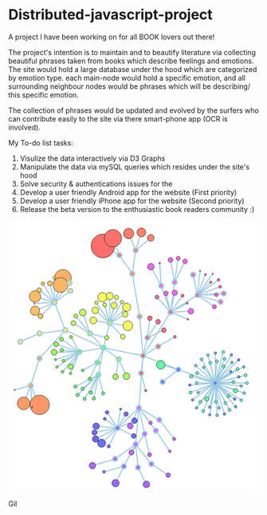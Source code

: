 # Distributed-javascript-project
A project I have been working on for all BOOK lovers out there!


The project's intention is to maintain and to beautify literature via collecting beautiful phrases taken from books which describe feelings and emotions.
The site would hold a large database under the hood which are categorized by emotion type. each main-node would hold a specific emotion, and all surrounding neighbour nodes would be phrases which will be describing/ this specific emotion.

The collection of phrases would be updated and evolved by the surfers who can contribute easily to the site via there smart-phone app (OCR is involved).


My To-do list tasks:

 1. Visulize the data interactively via D3 Graphs
 2. Manipulate the data via mySQL queries which resides under the site's hood
 3. Solve security & authentications issues for the
 4. Develop a user friendly Android app for the website (First priority)
 5. Develop a user friendly iPhone app for the website (Second priority)
 6. Release the beta version to the enthusiastic book readers community :)


![Alt Text](https://github.com/codingforpleasure/Distributed-javascript-project/blob/master/ConnectivityGraphDemo.png)

Gil
